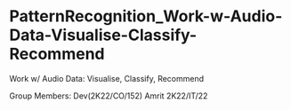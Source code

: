 # PatternRecognition_Work-w-Audio-Data-Visualise-Classify-Recommend
Work w/ Audio Data: Visualise, Classify, Recommend

Group Members:
Dev(2K22/CO/152)
Amrit 2K22/IT/22
